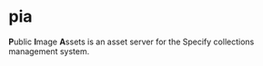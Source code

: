 # pia
**P**ublic **I**mage **A**ssets is an asset server for the Specify collections management system.
